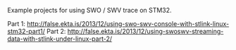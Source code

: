 Example projects for using SWO / SWV trace on STM32.

Part 1: http://false.ekta.is/2013/12/using-swo-swv-console-with-stlink-linux-stm32-part1/
Part 2: http://false.ekta.is/2013/12/using-swoswv-streaming-data-with-stlink-under-linux-part-2/
